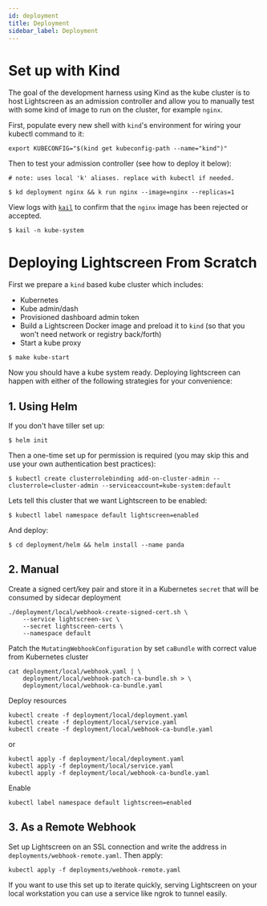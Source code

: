 ```yaml
---
id: deployment
title: Deployment
sidebar_label: Deployment
---
```


# Set up with Kind

The goal of the development harness using Kind as the kube cluster is to
host Lightscreen as an admission controller and allow you to manually test with some kind of image to run on the cluster, for example `nginx`.

First, populate every new shell with `kind`'s environment for wiring your kubectl command to it:

```
export KUBECONFIG="$(kind get kubeconfig-path --name="kind")"
```

Then to test your admission controller (see how to deploy it below):

```
# note: uses local 'k' aliases. replace with kubectl if needed.

$ kd deployment nginx && k run nginx --image=nginx --replicas=1
```

View logs with [`kail`](https://github.com/boz/kail) to confirm that the `nginx` image has been rejected or accepted.

```
$ kail -n kube-system
```

# Deploying Lightscreen From Scratch

First we prepare a `kind` based kube cluster which includes:

* Kubernetes
* Kube admin/dash
* Provisioned dashboard admin token
* Build a Lightscreen Docker image and preload it to `kind` (so that you won't need network or registry back/forth)
* Start a kube proxy

```
$ make kube-start
```

Now you should have a kube system ready. Deploying lightscreen can happen with either of the following strategies for your convenience:

## 1. Using Helm

If you don't have tiller set up:

```
$ helm init
```

Then a one-time set up for permission is required (you may skip this and use your own authentication best practices):

```
$ kubectl create clusterrolebinding add-on-cluster-admin --clusterrole=cluster-admin --serviceaccount=kube-system:default
```

Lets tell this cluster that we want Lightscreen to be enabled:

```
$ kubectl label namespace default lightscreen=enabled
```

And deploy:

```
$ cd deployment/helm && helm install --name panda
```

## 2. Manual

Create a signed cert/key pair and store it in a Kubernetes `secret` that will be consumed by sidecar deployment

```
./deployment/local/webhook-create-signed-cert.sh \
    --service lightscreen-svc \
    --secret lightscreen-certs \
    --namespace default
```

Patch the `MutatingWebhookConfiguration` by set `caBundle` with correct value from Kubernetes cluster

```
cat deployment/local/webhook.yaml | \
    deployment/local/webhook-patch-ca-bundle.sh > \
    deployment/local/webhook-ca-bundle.yaml
```

Deploy resources

```
kubectl create -f deployment/local/deployment.yaml
kubectl create -f deployment/local/service.yaml
kubectl create -f deployment/local/webhook-ca-bundle.yaml
```

or

```
kubectl apply -f deployment/local/deployment.yaml
kubectl apply -f deployment/local/service.yaml
kubectl apply -f deployment/local/webhook-ca-bundle.yaml
```

Enable

```
kubectl label namespace default lightscreen=enabled
```

## 3. As a Remote Webhook

Set up Lightscreen on an SSL connection and write the address in `deployments/webhook-remote.yaml`. Then apply:

```
kubectl apply -f deployments/webhook-remote.yaml
```

If you want to use this set up to iterate quickly, serving Lightscreen on your local workstation you can use a service like ngrok to tunnel easily.
